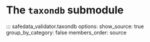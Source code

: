 # The `taxondb` submodule

::: safedata_validator.taxondb
    options:
        show_source: true
        group_by_category: false
        members_order: source
